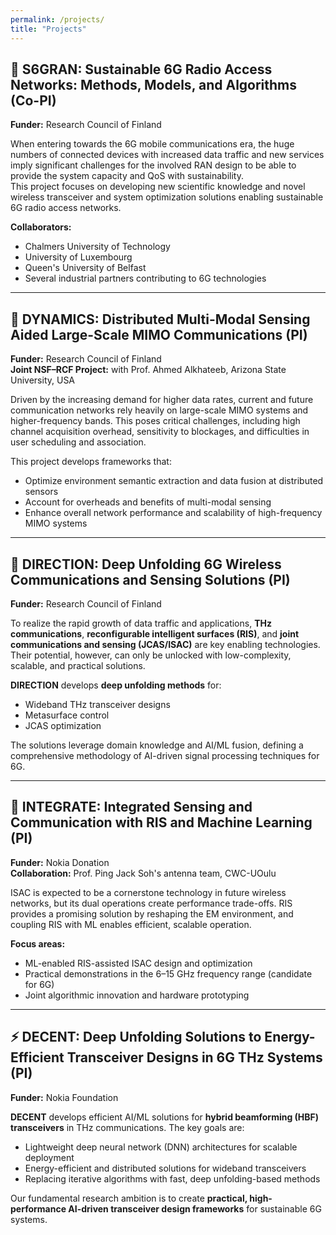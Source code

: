 ```yaml
---
permalink: /projects/
title: "Projects"
---
```



## 🌱 S6GRAN: Sustainable 6G Radio Access Networks: Methods, Models, and Algorithms (Co-PI)
**Funder:** Research Council of Finland  

When entering towards the 6G mobile communications era, the huge numbers of connected devices with increased data traffic and new services imply significant challenges for the involved RAN design to be able to provide the system capacity and QoS with sustainability.  
This project focuses on developing new scientific knowledge and novel wireless transceiver and system optimization solutions enabling sustainable 6G radio access networks.  

**Collaborators:**  
- Chalmers University of Technology  
- University of Luxembourg  
- Queen's University of Belfast  
- Several industrial partners contributing to 6G technologies  

---

## 📡 DYNAMICS: Distributed Multi-Modal Sensing Aided Large-Scale MIMO Communications (PI)
**Funder:** Research Council of Finland  
**Joint NSF–RCF Project:** with Prof. Ahmed Alkhateeb, Arizona State University, USA  

Driven by the increasing demand for higher data rates, current and future communication networks rely heavily on large-scale MIMO systems and higher-frequency bands. This poses critical challenges, including high channel acquisition overhead, sensitivity to blockages, and difficulties in user scheduling and association.  

This project develops frameworks that:  
- Optimize environment semantic extraction and data fusion at distributed sensors  
- Account for overheads and benefits of multi-modal sensing  
- Enhance overall network performance and scalability of high-frequency MIMO systems  

---

## 🎯 DIRECTION: Deep Unfolding 6G Wireless Communications and Sensing Solutions (PI)
**Funder:** Research Council of Finland  

To realize the rapid growth of data traffic and applications, **THz communications**, **reconfigurable intelligent surfaces (RIS)**, and **joint communications and sensing (JCAS/ISAC)** are key enabling technologies. Their potential, however, can only be unlocked with low-complexity, scalable, and practical solutions.  

**DIRECTION** develops **deep unfolding methods** for:  
- Wideband THz transceiver designs  
- Metasurface control  
- JCAS optimization  

The solutions leverage domain knowledge and AI/ML fusion, defining a comprehensive methodology of AI-driven signal processing techniques for 6G.  

---

## 🔗 INTEGRATE: Integrated Sensing and Communication with RIS and Machine Learning (PI)
**Funder:** Nokia Donation  
**Collaboration:** Prof. Ping Jack Soh's antenna team, CWC-UOulu  

ISAC is expected to be a cornerstone technology in future wireless networks, but its dual operations create performance trade-offs. RIS provides a promising solution by reshaping the EM environment, and coupling RIS with ML enables efficient, scalable operation.  

**Focus areas:**  
- ML-enabled RIS-assisted ISAC design and optimization  
- Practical demonstrations in the 6–15 GHz frequency range (candidate for 6G)  
- Joint algorithmic innovation and hardware prototyping  

---

## ⚡ DECENT: Deep Unfolding Solutions to Energy-Efficient Transceiver Designs in 6G THz Systems (PI)
**Funder:** Nokia Foundation  

**DECENT** develops efficient AI/ML solutions for **hybrid beamforming (HBF) transceivers** in THz communications. The key goals are:  
- Lightweight deep neural network (DNN) architectures for scalable deployment  
- Energy-efficient and distributed solutions for wideband transceivers  
- Replacing iterative algorithms with fast, deep unfolding-based methods  

Our fundamental research ambition is to create **practical, high-performance AI-driven transceiver design frameworks** for sustainable 6G systems.
